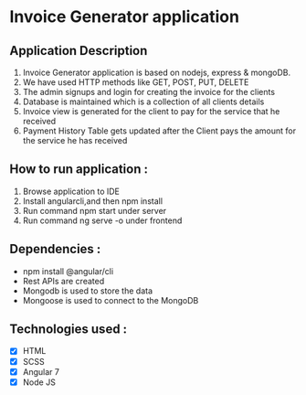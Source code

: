 # Invoice Generator application

## Application Description

1. Invoice Generator application is based on nodejs, express & mongoDB.
2. We have used HTTP methods like GET, POST, PUT, DELETE
3. The admin signups and login for creating the invoice for the clients
4. Database is maintained which is a collection of all clients details 
5. Invoice view is generated for the client to pay for the service that he received 
6. Payment History Table gets updated after the Client pays the amount for the service he has received

## How to run application :
1. Browse application to IDE
2. Install angularcli,and then npm install
3. Run command npm start under server
4. Run command ng serve -o under frontend

## Dependencies :
- npm install @angular/cli
- Rest APIs are created
- Mongodb is used to store the data
- Mongoose is used to connect to the MongoDB

## Technologies used :
- [x] HTML
- [x] SCSS
- [x] Angular 7
- [x] Node JS
